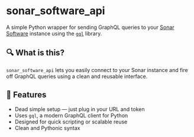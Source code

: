 # sonar_software_api

A simple Python wrapper for sending GraphQL queries to your [Sonar Software](https://sonar.software) instance using the [`gql`](https://github.com/graphql-python/gql) library.

## 🔍 What is this?

`sonar_software_api` lets you easily connect to your Sonar instance and fire off GraphQL queries using a clean and reusable interface.

## 🚀 Features

- Dead simple setup — just plug in your URL and token
- Uses `gql`, a modern GraphQL client for Python
- Designed for quick scripting or scalable reuse
- Clean and Pythonic syntax
